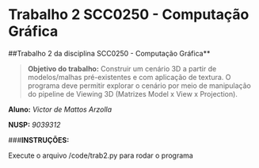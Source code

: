 
# Trabalho 2 SCC0250 - Computação Gráfica

##Trabalho 2 da disciplina SCC0250 - Computação Gráfica**

>**Objetivo do trabalho:**
Construir um cenário 3D a partir de modelos/malhas pré-existentes e com aplicação de
textura. O programa deve permitir explorar o cenário por meio de manipulação do pipeline
de Viewing 3D (Matrizes Model x View x Projection).


**Aluno:** *Victor de Mattos Arzolla*

**NUSP:** *9039312*

###**INSTRUÇÕES:**

Execute o arquivo /code/trab2.py para rodar o programa
